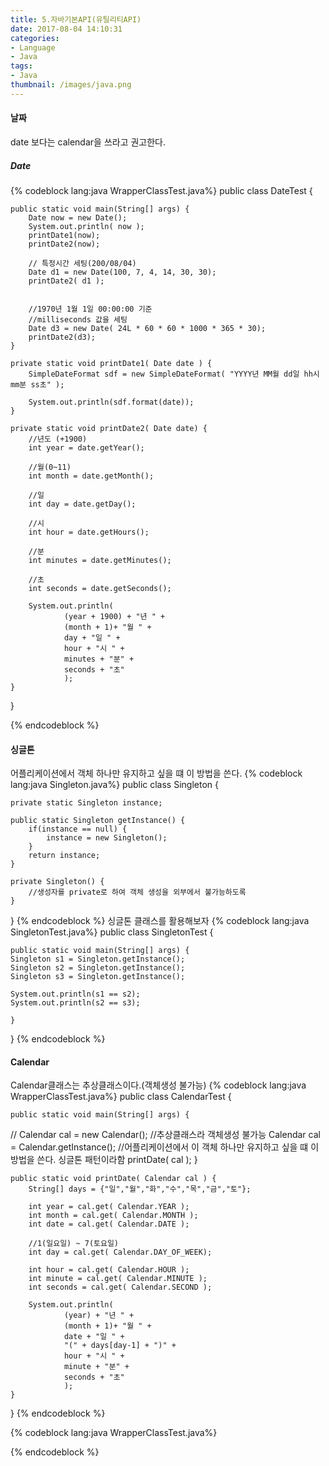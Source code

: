 ```yaml
---
title: 5.자바기본API(유틸리티API)
date: 2017-08-04 14:10:31
categories:
- Language
- Java
tags:
- Java
thumbnail: /images/java.png
---
```


#### 날짜
date 보다는 calendar을 쓰라고 권고한다.

##### Date
{% codeblock lang:java WrapperClassTest.java%}
public class DateTest {

	public static void main(String[] args) {
		Date now = new Date();
		System.out.println( now );
		printDate1(now);
		printDate2(now);

		// 특정시간 세팅(200/08/04)
		Date d1 = new Date(100, 7, 4, 14, 30, 30);
		printDate2( d1 );


		//1970년 1월 1일 00:00:00 기준
		//milliseconds 값을 세팅
		Date d3 = new Date( 24L * 60 * 60 * 1000 * 365 * 30);
		printDate2(d3);
	}

	private static void printDate1( Date date ) {
		SimpleDateFormat sdf = new SimpleDateFormat( "YYYY년 MM월 dd일 hh시 mm분 ss초" );

		System.out.println(sdf.format(date));
	}

	private static void printDate2( Date date) {
		//년도 (+1900)
		int year = date.getYear();

		//월(0~11)
		int month = date.getMonth();

		//일
		int day = date.getDay();

		//시
		int hour = date.getHours();

		//분
		int minutes = date.getMinutes();

		//초
		int seconds = date.getSeconds();

		System.out.println(
				(year + 1900) + "년 " +
				(month + 1)+ "월 " +
				day + "일 " +
				hour + "시 " +
				minutes + "분" +
				seconds + "초"
				);
	}
}

{% endcodeblock %}

#### 싱글톤
어플리케이션에서  객체 하나만 유지하고 싶을 떄 이 방법을 쓴다.
{% codeblock lang:java Singleton.java%}
public class Singleton {

	private static Singleton instance;

	public static Singleton getInstance() {
		if(instance == null) {
			instance = new Singleton();
		}
		return instance;
	}

	private Singleton() {
		//생성자를 private로 하여 객체 생성을 외부에서 불가능하도록
	}
}
{% endcodeblock %}
싱글톤 클래스를 활용해보자
{% codeblock lang:java SingletonTest.java%}
public class SingletonTest {

	public static void main(String[] args) {
	Singleton s1 = Singleton.getInstance();
	Singleton s2 = Singleton.getInstance();
	Singleton s3 = Singleton.getInstance();

	System.out.println(s1 == s2);
	System.out.println(s2 == s3);

	}
}
{% endcodeblock %}



#### Calendar
Calendar클래스는 추상클래스이다.(객체생성 불가능)
{% codeblock lang:java WrapperClassTest.java%}
public class CalendarTest {

	public static void main(String[] args) {
//		Calendar cal = new Calendar();	//추상클래스라 객체생성 불가능
		Calendar cal = Calendar.getInstance();
		//어플리케이션에서 이 객체 하나만 유지하고 싶을 떄 이 방법을 쓴다. 싱글톤 패턴이라함
		printDate( cal );
	}

	public static void printDate( Calendar cal ) {
		String[] days = {"일","월","화","수","목","금","토"};

		int year = cal.get( Calendar.YEAR );
		int month = cal.get( Calendar.MONTH );
		int date = cal.get( Calendar.DATE );

		//1(일요일) ~ 7(토요일)
		int day = cal.get( Calendar.DAY_OF_WEEK);

		int hour = cal.get( Calendar.HOUR );
		int minute = cal.get( Calendar.MINUTE );
		int seconds = cal.get( Calendar.SECOND );

		System.out.println(
				(year) + "년 " +
				(month + 1)+ "월 " +
				date + "일 " +
				"(" + days[day-1] + ")" +
				hour + "시 " +
				minute + "분" +
				seconds + "초"
				);
	}
}
{% endcodeblock %}






{% codeblock lang:java WrapperClassTest.java%}

{% endcodeblock %}
